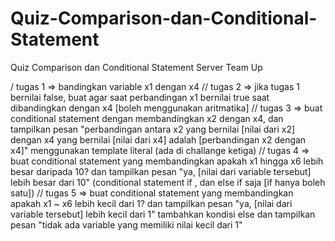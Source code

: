 # Quiz-Comparison-dan-Conditional-Statement

Quiz Comparison dan Conditional Statement Server Team Up

/ tugas 1 => bandingkan variable x1 dengan x4
// tugas 2 => jika tugas 1 bernilai false, buat agar saat perbandingan x1 bernilai true saat dibandingkan dengan x4 [boleh menggunakan aritmatika]
// tugas 3 => buat conditional statement dengan membandingkan x2 dengan x4, dan tampilkan pesan "perbandingan antara x2 yang bernilai [nilai dari x2] dengan x4 yang bernilai [nilai dari x4] adalah [perbandingan x2 dengan x4]" menggunakan template literal (ada di challange ketiga)
// tugas 4 => buat conditional statement yang membandingkan apakah x1 hingga x6 lebih besar daripada 10? dan tampilkan pesan "ya, [nilai dari variable tersebut] lebih besar dari 10" (conditional statement if , dan else if saja [if hanya boleh satu])
// tugas 5 => buat conditional statement yang membandingkan apakah x1 ~ x6 lebih kecil dari 1? dan tampilkan pesan "ya, [nilai dari variable tersebut] lebih kecil dari 1" tambahkan kondisi else dan tampilkan pesan "tidak ada variable yang memiliki nilai kecil dari 1" 
